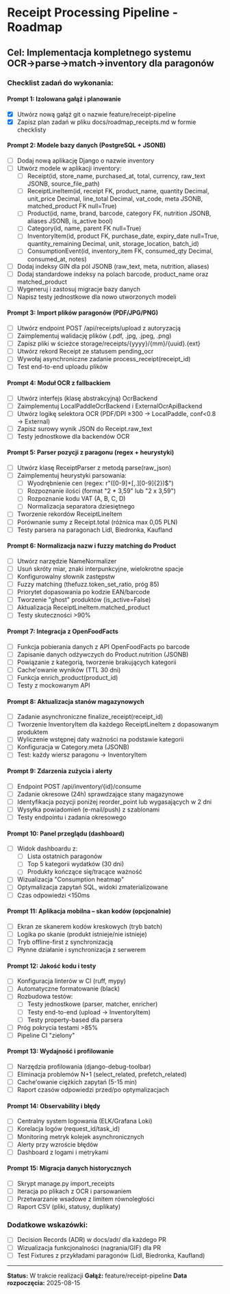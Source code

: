 # Receipt Processing Pipeline - Roadmap

## Cel: Implementacja kompletnego systemu OCR→parse→match→inventory dla paragonów

### Checklist zadań do wykonania:

#### Prompt 1: Izolowana gałąź i planowanie
- [x] Utwórz nową gałąź git o nazwie feature/receipt-pipeline
- [x] Zapisz plan zadań w pliku docs/roadmap_receipts.md w formie checklisty

#### Prompt 2: Modele bazy danych (PostgreSQL + JSONB)
- [ ] Dodaj nową aplikację Django o nazwie inventory
- [ ] Utwórz modele w aplikacji inventory:
  - [ ] Receipt(id, store_name, purchased_at, total, currency, raw_text JSONB, source_file_path)
  - [ ] ReceiptLineItem(id, receipt FK, product_name, quantity Decimal, unit_price Decimal, line_total Decimal, vat_code, meta JSONB, matched_product FK null=True)
  - [ ] Product(id, name, brand, barcode, category FK, nutrition JSONB, aliases JSONB, is_active bool)
  - [ ] Category(id, name, parent FK null=True)
  - [ ] InventoryItem(id, product FK, purchase_date, expiry_date null=True, quantity_remaining Decimal, unit, storage_location, batch_id)
  - [ ] ConsumptionEvent(id, inventory_item FK, consumed_qty Decimal, consumed_at, notes)
- [ ] Dodaj indeksy GIN dla pól JSONB (raw_text, meta, nutrition, aliases)
- [ ] Dodaj standardowe indeksy na polach barcode, product_name oraz matched_product
- [ ] Wygeneruj i zastosuj migracje bazy danych
- [ ] Napisz testy jednostkowe dla nowo utworzonych modeli

#### Prompt 3: Import plików paragonów (PDF/JPG/PNG)
- [ ] Utwórz endpoint POST /api/receipts/upload z autoryzacją
- [ ] Zaimplementuj walidację plików (.pdf, .jpg, .jpeg, .png)
- [ ] Zapisz pliki w ścieżce storage/receipts/{yyyy}/{mm}/{uuid}.{ext}
- [ ] Utwórz rekord Receipt ze statusem pending_ocr
- [ ] Wywołaj asynchroniczne zadanie process_receipt(receipt_id)
- [ ] Test end-to-end uploadu plików

#### Prompt 4: Moduł OCR z fallbackiem
- [ ] Utwórz interfejs (klasę abstrakcyjną) OcrBackend
- [ ] Zaimplementuj LocalPaddleOcrBackend i ExternalOcrApiBackend
- [ ] Utwórz logikę selektora OCR (PDF/DPI ≥300 → LocalPaddle, conf<0.8 → External)
- [ ] Zapisz surowy wynik JSON do Receipt.raw_text
- [ ] Testy jednostkowe dla backendów OCR

#### Prompt 5: Parser pozycji z paragonu (regex + heurystyki)
- [ ] Utwórz klasę ReceiptParser z metodą parse(raw_json)
- [ ] Zaimplementuj heurystyki parsowania:
  - [ ] Wyodrębnienie cen (regex: r"([0-9]+[,.][0-9]{2})$")
  - [ ] Rozpoznanie ilości (format "2 * 3,59" lub "2 x 3,59")
  - [ ] Rozpoznanie kodu VAT (A, B, C, D)
  - [ ] Normalizacja separatora dziesiętnego
- [ ] Tworzenie rekordów ReceiptLineItem
- [ ] Porównanie sumy z Receipt.total (różnica max 0,05 PLN)
- [ ] Testy parsera na paragonach Lidl, Biedronka, Kaufland

#### Prompt 6: Normalizacja nazw i fuzzy matching do Product
- [ ] Utwórz narzędzie NameNormalizer
- [ ] Usuń skróty miar, znaki interpunkcyjne, wielokrotne spacje
- [ ] Konfigurowalny słownik zastępstw
- [ ] Fuzzy matching (thefuzz.token_set_ratio, próg 85)
- [ ] Priorytet dopasowania po kodzie EAN/barcode
- [ ] Tworzenie "ghost" produktów (is_active=False)
- [ ] Aktualizacja ReceiptLineItem.matched_product
- [ ] Testy skuteczności >90%

#### Prompt 7: Integracja z OpenFoodFacts
- [ ] Funkcja pobierania danych z API OpenFoodFacts po barcode
- [ ] Zapisanie danych odżywczych do Product.nutrition (JSONB)
- [ ] Powiązanie z kategorią, tworzenie brakujących kategorii
- [ ] Cache'owanie wyników (TTL 30 dni)
- [ ] Funkcja enrich_product(product_id)
- [ ] Testy z mockowanym API

#### Prompt 8: Aktualizacja stanów magazynowych
- [ ] Zadanie asynchroniczne finalize_receipt(receipt_id)
- [ ] Tworzenie InventoryItem dla każdego ReceiptLineItem z dopasowanym produktem
- [ ] Wyliczenie wstępnej daty ważności na podstawie kategorii
- [ ] Konfiguracja w Category.meta (JSONB)
- [ ] Test: każdy wiersz paragonu → InventoryItem

#### Prompt 9: Zdarzenia zużycia i alerty
- [ ] Endpoint POST /api/inventory/{id}/consume
- [ ] Zadanie okresowe (24h) sprawdzające stany magazynowe
- [ ] Identyfikacja pozycji poniżej reorder_point lub wygasających w 2 dni
- [ ] Wysyłka powiadomień (e-mail/push) z szablonami
- [ ] Testy endpointu i zadania okresowego

#### Prompt 10: Panel przeglądu (dashboard)
- [ ] Widok dashboardu z:
  - [ ] Lista ostatnich paragonów
  - [ ] Top 5 kategorii wydatków (30 dni)
  - [ ] Produkty kończące się/tracące ważność
- [ ] Wizualizacja "Consumption heatmap"
- [ ] Optymalizacja zapytań SQL, widoki zmaterializowane
- [ ] Czas odpowiedzi <150ms

#### Prompt 11: Aplikacja mobilna – skan kodów (opcjonalnie)
- [ ] Ekran ze skanerem kodów kreskowych (tryb batch)
- [ ] Logika po skanie (produkt istnieje/nie istnieje)
- [ ] Tryb offline-first z synchronizacją
- [ ] Płynne działanie i synchronizacja z serwerem

#### Prompt 12: Jakość kodu i testy
- [ ] Konfiguracja linterów w CI (ruff, mypy)
- [ ] Automatyczne formatowanie (black)
- [ ] Rozbudowa testów:
  - [ ] Testy jednostkowe (parser, matcher, enricher)
  - [ ] Testy end-to-end (upload → InventoryItem)
  - [ ] Testy property-based dla parsera
- [ ] Próg pokrycia testami >85%
- [ ] Pipeline CI "zielony"

#### Prompt 13: Wydajność i profilowanie
- [ ] Narzędzia profilowania (django-debug-toolbar)
- [ ] Eliminacja problemów N+1 (select_related, prefetch_related)
- [ ] Cache'owanie ciężkich zapytań (5-15 min)
- [ ] Raport czasów odpowiedzi przed/po optymalizacjach

#### Prompt 14: Observability i błędy
- [ ] Centralny system logowania (ELK/Grafana Loki)
- [ ] Korelacja logów (request_id/task_id)
- [ ] Monitoring metryk kolejek asynchronicznych
- [ ] Alerty przy wzroście błędów
- [ ] Dashboard z logami i metrykami

#### Prompt 15: Migracja danych historycznych
- [ ] Skrypt manage.py import_receipts
- [ ] Iteracja po plikach z OCR i parsowaniem
- [ ] Przetwarzanie wsadowe z limitem równoległości
- [ ] Raport CSV (pliki, statusy, duplikaty)

### Dodatkowe wskazówki:
- [ ] Decision Records (ADR) w docs/adr/ dla każdego PR
- [ ] Wizualizacja funkcjonalności (nagrania/GIF) dla PR
- [ ] Test Fixtures z przykładami paragonów (Lidl, Biedronka, Kaufland)

---
**Status:** W trakcie realizacji
**Gałąź:** feature/receipt-pipeline
**Data rozpoczęcia:** 2025-08-15